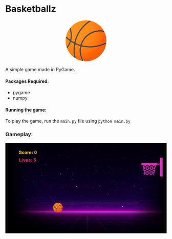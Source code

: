 # Basketballz

<p align="center">
  <img src="./images/screeniconbasketball.png" />
</p

A simple game made in PyGame.

#### Packages Required:

* pygame 
* numpy

#### Running the game:

To play the game, run the `main.py` file using `python main.py`



### Gameplay:



<p align= "center">
    <img src="./gameplay.gif" />
</p>




